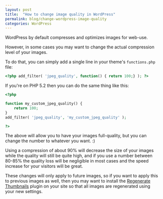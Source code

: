 ```yaml
---
layout: post
title:  "How to change image quality in WordPress"
permalink: blog/change-wordpress-image-quality
categories: WordPress
---
```


WordPress by default compresses and optimizes images for web-use.

However, in some cases you may want to change the actual compression level of your images.

To do that, you can simply add a single line in your theme's `functions.php` file:

```php
<?php add_filter( 'jpeg_quality', function() { return 100;} ); ?>
```

If you're on PHP 5.2 then you can do the same thing like this:

```php
<?php

function my_custom_jpeg_quality() {
    return 100;
}
add_filter( 'jpeg_quality', 'my_custom_jpeg_quality' );

?>
```

The above will allow you to have your images full-quality, but you can change the number to whatever you want. :)

Using a compression of about 90% will decrease the size of your images while the quality will still be quite high, and if you use a number between 80-85% the quality loss will be negligible in most cases and the speed increase for your visitors will be great.

These changes will only apply to future images, so if you want to apply this to previous images as well, then you may want to install the [Regenerate Thumbnails](https://wordpress.org/plugins/regenerate-thumbnails/) plugin on your site so that all images are regenerated using your new settings.
